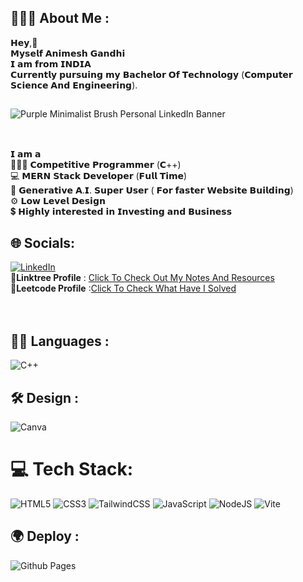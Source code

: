 ## 👨🏻‍🎓 About Me :
𝗛𝗲𝘆,👋 <br>
 𝗠𝘆𝘀𝗲𝗹𝗳 𝗔𝗻𝗶𝗺𝗲𝘀𝗵 𝗚𝗮𝗻𝗱𝗵𝗶 <br>
 𝗜 𝗮𝗺 𝗳𝗿𝗼𝗺 𝗜𝗡𝗗𝗜𝗔<br>
 𝗖𝘂𝗿𝗿𝗲𝗻𝘁𝗹𝘆 𝗽𝘂𝗿𝘀𝘂𝗶𝗻𝗴 𝗺𝘆 𝗕𝗮𝗰𝗵𝗲𝗹𝗼𝗿 𝗢𝗳 𝗧𝗲𝗰𝗵𝗻𝗼𝗹𝗼𝗴𝘆 (𝗖𝗼𝗺𝗽𝘂𝘁𝗲𝗿 𝗦𝗰𝗶𝗲𝗻𝗰𝗲 𝗔𝗻𝗱 𝗘𝗻𝗴𝗶𝗻𝗲𝗲𝗿𝗶𝗻𝗴).
 <br>
 ##
![Purple Minimalist Brush Personal LinkedIn Banner](https://github.com/GXNDHI/GXNDHI/assets/92109865/e02eb933-679e-4a86-9270-8b8adf983ba0)
##
<br>
 𝗜 𝗮𝗺 𝗮 <br>
👨🏻‍💻 𝗖𝗼𝗺𝗽𝗲𝘁𝗶𝘁𝗶𝘃𝗲 𝗣𝗿𝗼𝗴𝗿𝗮𝗺𝗺𝗲𝗿 (𝗖++) <br>
💻 𝗠𝗘𝗥𝗡 𝗦𝘁𝗮𝗰𝗸 𝗗𝗲𝘃𝗲𝗹𝗼𝗽𝗲𝗿 (𝗙𝘂𝗹𝗹 𝗧𝗶𝗺𝗲)<br>
🤖 𝗚𝗲𝗻𝗲𝗿𝗮𝘁𝗶𝘃𝗲 𝗔.𝗜. 𝗦𝘂𝗽𝗲𝗿 𝗨𝘀𝗲𝗿 ( 𝗙𝗼𝗿 𝗳𝗮𝘀𝘁𝗲𝗿 𝗪𝗲𝗯𝘀𝗶𝘁𝗲 𝗕𝘂𝗶𝗹𝗱𝗶𝗻𝗴)<br>
⚙️ 𝗟𝗼𝘄 𝗟𝗲𝘃𝗲𝗹 𝗗𝗲𝘀𝗶𝗴𝗻 <br>
💲 𝗛𝗶𝗴𝗵𝗹𝘆 𝗶𝗻𝘁𝗲𝗿𝗲𝘀𝘁𝗲𝗱 𝗶𝗻 𝗜𝗻𝘃𝗲𝘀𝘁𝗶𝗻𝗴 𝗮𝗻𝗱 𝗕𝘂𝘀𝗶𝗻𝗲𝘀𝘀
<br>

## 🌐 Socials:
[![LinkedIn](https://img.shields.io/badge/LinkedIn-%230077B5.svg?logo=linkedin&logoColor=white)](https://linkedin.com/in/https://www.linkedin.com/in/gandhi-2k1/) <br>
📝**Linktree Profile** : [Click To Check Out My Notes And Resources](https://linktr.ee/gandhi_2k1) <br>
🏅**Leetcode Profile** :[Click To Check What Have I Solved](https://leetcode.com/gandhi_2k1/) <br>
<br>
<br>
## 👩‍💻 Languages :
![C++](https://img.shields.io/badge/c++-%2300599C.svg?style=for-the-badge&logo=c%2B%2B&logoColor=white)

## 🛠️ Design :
![Canva](https://img.shields.io/badge/Canva-%2300C4CC.svg?style=for-the-badge&logo=Canva&logoColor=white)

# 💻 Tech Stack:
![HTML5](https://img.shields.io/badge/html5-%23E34F26.svg?style=for-the-badge&logo=html5&logoColor=white) ![CSS3](https://img.shields.io/badge/css3-%231572B6.svg?style=for-the-badge&logo=css3&logoColor=white) 	![TailwindCSS](https://img.shields.io/badge/tailwindcss-%2338B2AC.svg?style=for-the-badge&logo=tailwind-css&logoColor=white) ![JavaScript](https://img.shields.io/badge/javascript-%23323330.svg?style=for-the-badge&logo=javascript&logoColor=%23F7DF1E) ![NodeJS](https://img.shields.io/badge/node.js-6DA55F?style=for-the-badge&logo=node.js&logoColor=white) ![Vite](https://img.shields.io/badge/vite-%23646CFF.svg?style=for-the-badge&logo=vite&logoColor=white) 	

## 🌍 Deploy :
![Github Pages](https://img.shields.io/badge/github%20pages-121013?style=for-the-badge&logo=github&logoColor=white)














